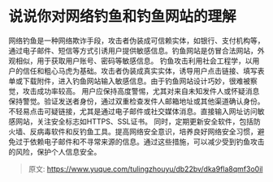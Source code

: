 # 说说你对网络钓鱼和钓鱼网站的理解

网络钓鱼是一种网络欺诈手段，攻击者伪装成可信赖实体，如银行、支付机构等，通过电子邮件、短信等方式引诱用户提供敏感信息。钓鱼网站是仿冒合法网站，外观相似，用于获取用户账号、密码等敏感信息。
钓鱼攻击利用社会工程学，以用户的信任和粗心马虎为基础。攻击者伪装成真实实体，诱导用户点击链接、填写表单或下载附件，进入钓鱼网站输入敏感信息。由于钓鱼网站设计巧妙，很难被察觉，攻击成功率较高。
用户应保持高度警惕，尤其对来自未知发件人或怀疑消息保持警觉。验证发送者身份，通过双重检查发件人邮箱地址或其他渠道确认身份。不轻易点击可疑链接，尤其是通过电子邮件或社交媒体消息。直接输入网址访问敏感网站，关注安全标志如HTTPS、SSL证书。
同时，定期更新安全软件，包括防火墙、反病毒软件和反钓鱼工具。提高网络安全意识，培养良好网络安全习惯，避免过于依赖电子邮件和不寻常来源的信息。通过这些措施，可以减少受到钓鱼攻击的风险，保护个人信息安全。


> 原文: <https://www.yuque.com/tulingzhouyu/db22bv/dka9fla8qmf3o0il>